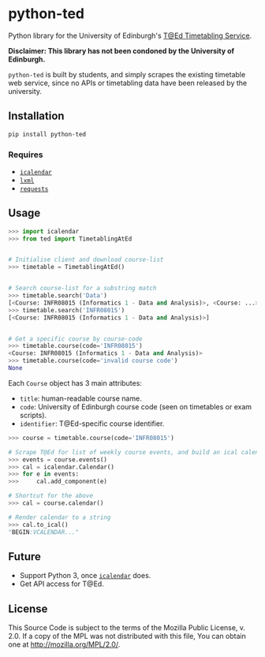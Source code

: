 python-ted
==========

Python library for the University of Edinburgh's [T@Ed Timetabling Service][ted].

**Disclaimer: This library has not been condoned by the University of Edinburgh.**

`python-ted` is built by students, and simply scrapes the existing timetable web service,
since no APIs or timetabling data have been released by the university.


## Installation

```sh
pip install python-ted
```

### Requires

- [`icalendar`][icalendar]
- [`lxml`](http://lxml.de/)
- [`requests`](https://pypi.python.org/pypi/requests)


## Usage


```python
>>> import icalendar
>>> from ted import TimetablingAtEd


# Initialise client and download course-list
>>> timetable = TimetablingAtEd()


# Search course-list for a substring match
>>> timetable.search('Data')
[<Course: INFR08015 (Informatics 1 - Data and Analysis)>, <Course: ...>, ...]
>>> timetable.search('INFR08015')
[<Course: INFR08015 (Informatics 1 - Data and Analysis)>]


# Get a specific course by course-code
>>> timetable.course(code='INFR08015')
<Course: INFR08015 (Informatics 1 - Data and Analysis)>
>>> timetable.course(code='invalid course code')
None
```

Each `Course` object has 3 main attributes:

- `title`: human-readable course name.
- `code`: University of Edinburgh course code (seen on timetables or exam scripts).
- `identifier`: T@Ed-specific course identifier.


```python
>>> course = timetable.course(code='INFR08015')

# Scrape T@Ed for list of weekly course events, and build an ical calendar
>>> events = course.events()
>>> cal = icalendar.Calendar()
>>> for e in events:
>>>     cal.add_component(e)

# Shortcut for the above
>>> cal = course.calendar()

# Render calendar to a string
>>> cal.to_ical()
"BEGIN:VCALENDAR..."
```


Future
------

- Support Python 3, once [`icalendar`][icalendar] does.
- Get API access for T@Ed.


License
-------

This Source Code is subject to the terms of the Mozilla Public
License, v. 2.0. If a copy of the MPL was not distributed with this
file, You can obtain one at http://mozilla.org/MPL/2.0/.


[ted]: https://www.ted.is.ed.ac.uk/UOE1314_SWS/
[icalendar]: https://pypi.python.org/pypi/icalendar
